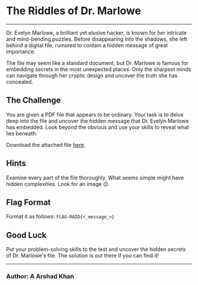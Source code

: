 # **The Riddles of Dr. Marlowe**

---

Dr. Evelyn Marlowe, a brilliant yet elusive hacker, is known for her intricate and mind-bending puzzles. Before disappearing into the shadows, she left behind a digital file, rumored to contain a hidden message of great importance.

The file may seem like a standard document, but Dr. Marlowe is famous for embedding secrets in the most unexpected places. Only the sharpest minds can navigate through her cryptic design and uncover the truth she has concealed.

## The Challenge

You are given a PDF file that appears to be ordinary. Your task is to delve deep into the file and uncover the hidden message that Dr. Evelyn Marlowe has embedded. Look beyond the obvious and use your skills to reveal what lies beneath.

Download the attached file [here](/FinancialReport.pdf).

## Hints

Examine every part of the file thoroughly. What seems simple might have hidden complexities.
Look for an image 😉

## Flag Format

Format it as follows: `FLAG-RAID{<_message_>}`

## Good Luck

Put your problem-solving skills to the test and uncover the hidden secrets of Dr. Marlowe's file. The solution is out there if you can find it!

---

### **Author**: A Arshad Khan
